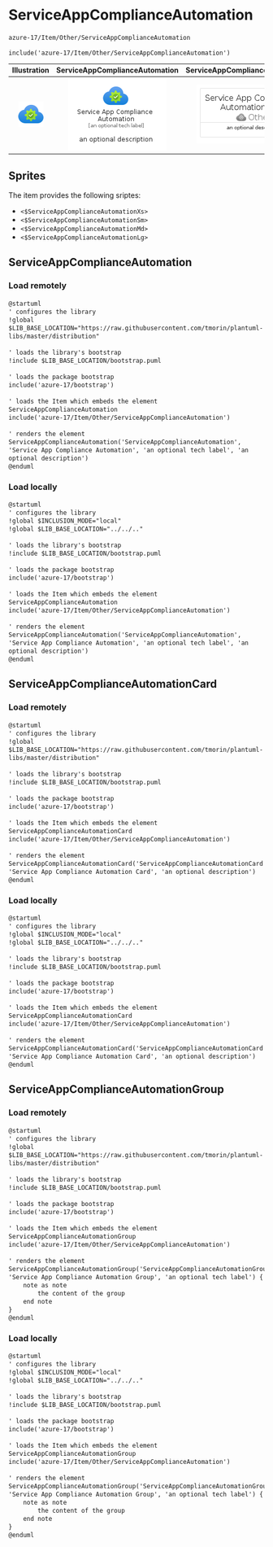 # ServiceAppComplianceAutomation


```text
azure-17/Item/Other/ServiceAppComplianceAutomation
```

```text
include('azure-17/Item/Other/ServiceAppComplianceAutomation')
```



| Illustration | ServiceAppComplianceAutomation | ServiceAppComplianceAutomationCard | ServiceAppComplianceAutomationGroup |
| :---: | :---: | :---: | :---: |
| ![illustration for Illustration](../../../azure-17/Item/Other/ServiceAppComplianceAutomation.png) | ![illustration for ServiceAppComplianceAutomation](../../../azure-17/Item/Other/ServiceAppComplianceAutomation.Local.png) | ![illustration for ServiceAppComplianceAutomationCard](../../../azure-17/Item/Other/ServiceAppComplianceAutomationCard.Local.png) | ![illustration for ServiceAppComplianceAutomationGroup](../../../azure-17/Item/Other/ServiceAppComplianceAutomationGroup.Local.png) |



## Sprites
The item provides the following sriptes:

- `<$ServiceAppComplianceAutomationXs>`
- `<$ServiceAppComplianceAutomationSm>`
- `<$ServiceAppComplianceAutomationMd>`
- `<$ServiceAppComplianceAutomationLg>`





## ServiceAppComplianceAutomation

### Load remotely
```plantuml
@startuml
' configures the library
!global $LIB_BASE_LOCATION="https://raw.githubusercontent.com/tmorin/plantuml-libs/master/distribution"

' loads the library's bootstrap
!include $LIB_BASE_LOCATION/bootstrap.puml

' loads the package bootstrap
include('azure-17/bootstrap')

' loads the Item which embeds the element ServiceAppComplianceAutomation
include('azure-17/Item/Other/ServiceAppComplianceAutomation')

' renders the element
ServiceAppComplianceAutomation('ServiceAppComplianceAutomation', 'Service App Compliance Automation', 'an optional tech label', 'an optional description')
@enduml
```

### Load locally
```plantuml
@startuml
' configures the library
!global $INCLUSION_MODE="local"
!global $LIB_BASE_LOCATION="../../.."

' loads the library's bootstrap
!include $LIB_BASE_LOCATION/bootstrap.puml

' loads the package bootstrap
include('azure-17/bootstrap')

' loads the Item which embeds the element ServiceAppComplianceAutomation
include('azure-17/Item/Other/ServiceAppComplianceAutomation')

' renders the element
ServiceAppComplianceAutomation('ServiceAppComplianceAutomation', 'Service App Compliance Automation', 'an optional tech label', 'an optional description')
@enduml
```

## ServiceAppComplianceAutomationCard

### Load remotely
```plantuml
@startuml
' configures the library
!global $LIB_BASE_LOCATION="https://raw.githubusercontent.com/tmorin/plantuml-libs/master/distribution"

' loads the library's bootstrap
!include $LIB_BASE_LOCATION/bootstrap.puml

' loads the package bootstrap
include('azure-17/bootstrap')

' loads the Item which embeds the element ServiceAppComplianceAutomationCard
include('azure-17/Item/Other/ServiceAppComplianceAutomation')

' renders the element
ServiceAppComplianceAutomationCard('ServiceAppComplianceAutomationCard', 'Service App Compliance Automation Card', 'an optional description')
@enduml
```

### Load locally
```plantuml
@startuml
' configures the library
!global $INCLUSION_MODE="local"
!global $LIB_BASE_LOCATION="../../.."

' loads the library's bootstrap
!include $LIB_BASE_LOCATION/bootstrap.puml

' loads the package bootstrap
include('azure-17/bootstrap')

' loads the Item which embeds the element ServiceAppComplianceAutomationCard
include('azure-17/Item/Other/ServiceAppComplianceAutomation')

' renders the element
ServiceAppComplianceAutomationCard('ServiceAppComplianceAutomationCard', 'Service App Compliance Automation Card', 'an optional description')
@enduml
```

## ServiceAppComplianceAutomationGroup

### Load remotely
```plantuml
@startuml
' configures the library
!global $LIB_BASE_LOCATION="https://raw.githubusercontent.com/tmorin/plantuml-libs/master/distribution"

' loads the library's bootstrap
!include $LIB_BASE_LOCATION/bootstrap.puml

' loads the package bootstrap
include('azure-17/bootstrap')

' loads the Item which embeds the element ServiceAppComplianceAutomationGroup
include('azure-17/Item/Other/ServiceAppComplianceAutomation')

' renders the element
ServiceAppComplianceAutomationGroup('ServiceAppComplianceAutomationGroup', 'Service App Compliance Automation Group', 'an optional tech label') {
    note as note
        the content of the group
    end note
}
@enduml
```

### Load locally
```plantuml
@startuml
' configures the library
!global $INCLUSION_MODE="local"
!global $LIB_BASE_LOCATION="../../.."

' loads the library's bootstrap
!include $LIB_BASE_LOCATION/bootstrap.puml

' loads the package bootstrap
include('azure-17/bootstrap')

' loads the Item which embeds the element ServiceAppComplianceAutomationGroup
include('azure-17/Item/Other/ServiceAppComplianceAutomation')

' renders the element
ServiceAppComplianceAutomationGroup('ServiceAppComplianceAutomationGroup', 'Service App Compliance Automation Group', 'an optional tech label') {
    note as note
        the content of the group
    end note
}
@enduml
```

